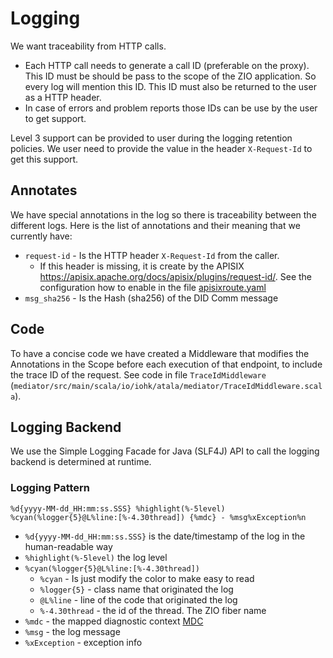 # Logging

We want traceability from HTTP calls.
- Each HTTP call needs to generate a call ID (preferable on the proxy). This ID must be should be pass to the scope of the ZIO application. So every log will mention this ID. This ID must also be returned to the user as a HTTP header.
- In case of errors and problem reports those IDs can be use by the user to get support.

Level 3 support can be provided to user during the logging retention policies. We user need to provide the value in the header `X-Request-Id` to get this support.

## Annotates

We have special annotations in the log so there is traceability between the different logs. 
Here is the list of annotations and their meaning that we currently have:

- `request-id` - Is the HTTP header `X-Request-Id` from the caller.
  - If this header is missing, it is create by the APISIX https://apisix.apache.org/docs/apisix/plugins/request-id/. See the configuration how to enable in the file [apisixroute.yaml](https://github.com/input-output-hk/atala-prism-mediator/blob/eb6d822f125bea7b3da8f[…]0a378/infrastructure/charts/mediator/templates/apisixroute.yaml)
- `msg_sha256` - Is the Hash (sha256) of the DID Comm message

## Code

To have a concise code we have created a Middleware that modifies the Annotations in the Scope before each execution of that endpoint, to include the trace ID of the request.
See code in file `TraceIdMiddleware` (`mediator/src/main/scala/io/iohk/atala/mediator/TraceIdMiddleware.scala`).

## Logging Backend

We use the Simple Logging Facade for Java (SLF4J) API to call the logging backend is determined at runtime.

### Logging Pattern

`%d{yyyy-MM-dd_HH:mm:ss.SSS} %highlight(%-5level) %cyan(%logger{5}@L%line:[%-4.30thread]) {%mdc} - %msg%xException%n`

- `%d{yyyy-MM-dd_HH:mm:ss.SSS}` is the date/timestamp of the log in the human-readable way
- `%highlight(%-5level)` the log level
- `%cyan(%logger{5}@L%line:[%-4.30thread])`
  - `%cyan` - Is just modify the color to make easy to read
  - `%logger{5}` - class name that originated the log
  - `@L%line` - line of the code that originated the log
  - `%-4.30thread` - the id of the thread. The ZIO fiber name
- `%mdc` - the mapped diagnostic context [MDC](https://logback.qos.ch/manual/layouts.html#mdc)
- `%msg` - the log message
- `%xException` - exception info
